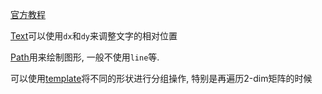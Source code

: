 [官方教程](https://developer.mozilla.org/en-US/docs/Web/SVG/Tutorial)

[Text](https://developer.mozilla.org/en-US/docs/Web/SVG/Tutorial/Texts)可以使用`dx`和`dy`来调整文字的相对位置

[Path](https://developer.mozilla.org/en-US/docs/Web/SVG/Tutorial/Paths)用来绘制图形, 一般不使用`line`等.

可以使用[template](https://developer.mozilla.org/en-US/docs/Web/HTML/Element/template)将不同的形状进行分组操作, 特别是再遍历2-dim矩阵的时候

